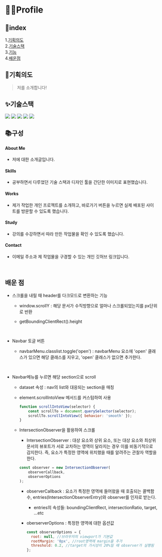 # 👩‍💼Profile

## 📃index

1.[기획의도](#계획의도)  
2.[기술스택](#기술스택)  
3.[기능](#기능)  
4.[배운점](#배운-점)

## 🎯기획의도

> 저를 소개합니다!

## ✨기술스택

<img src="https://img.shields.io/badge/html5-E34F26?style=for-the-badge&logo=html5&logoColor=white"> <img src="https://img.shields.io/badge/css-1572B6?style=for-the-badge&logo=css3&logoColor=white"> <img src="https://img.shields.io/badge/javascript-F7DF1E?style=for-the-badge&logo=javascript&logoColor=black"> <img src="https://img.shields.io/badge/Visual Studio-5C2D91?style=for-the-badge&logo=Visual Studio&logoColor=white"/> <img src="https://img.shields.io/badge/github-181717?style=for-the-badge&logo=github&logoColor=white">

## 📚구성

#### About Me

- 저에 대한 소개글입니다.

#### Skills

- 공부하면서 다루었던 기술 스택과 디자인 툴을 간단한 이미지로 표현했습니다.

#### Works

- 제가 작업한 개인 프로젝트를 소개하고, 바로가기 버튼을 누르면 실제 배포된 사이트를 방문할 수 있도록 했습니다.

#### Study

- 강의를 수강하면서 따라 만든 작업물을 확인 수 있도록 했습니다.

#### Contact

- 이메일 주소과 제 작업물을 구경할 수 있는 개인 깃허브 링크입니다.

<br/>

## 배운 점

- 스크롤을 내릴 때 header를 다크모드로 변환하는 기능

  - window.scrollY : 해당 문서가 수직방향으로 얼마나 스크롤되었는지를 px단위로 반환

  - getBoundingClientRect().height

<br/>

- Navbar 토글 버튼

  - navbarMenu.classlist.toggle('open') : navbarMenu 요소에 'open' 클래스가 있으면 해당 클래스를 지우고, 'open' 클래스가 없으면 추가한다.

<br/>

- Navbar메뉴를 누르면 해당 section으로 scroll

  - dataset 속성 : nav의 list와 대응되는 section을 매칭

  - element.scrollIntoView 메서드를 커스텀하여 사용

    ```javascript
    function scrollIntoView(selector) {
    	const scrollTo = document.querySelector(selector);
    	scrollTo.scrollIntoView({ behavior: 'smooth' });
    }
    ```

  - IntersectionObserver을 활용하여 스크롤

    - IntersectionObserver : 대상 요소와 상위 요소, 또는 대상 요소와 최상위 문서의 뷰포트가 서로 교차하는 영역이 달라지는 경우 이를 비동기적으로 감지한다. 즉, 요소가 특정한 영역에 위치했을 때를 알려주는 관찰자 역할을 한다.

    ```javascript
    const observer = new IntersectionObserver(
    	observerCallback,
    	observerOptions
    );
    ```

    - observerCallback : 요소가 특정한 영역에 들어왔을 때 호출되는 콜백함수, entries(IntersectionObserverEntry)와 observer를 인자로 받는다.

      - entries의 속성들: boundingClientRect, intersectionRatio, target, ...etc

    - oberserverOptions : 특정한 영역에 대한 옵션값

      ```javascript
      const observerOptions = {
      	root: null, //브라우저의 viewport가 기본값
      	rootMargin: '0px', //root영역에 margin을 추가
      	threshold: 0.2, //target의 가시성이 20%일 때 observer가 실행됨
      };
      ```
